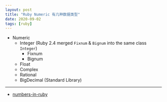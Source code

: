```yaml
---
layout: post
title: "Ruby Numeric 有几种数据类型"
date: 2020-09-02
tags: [ruby]
---
```


+ Numeric
  + Integer (Ruby 2.4 merged `Fixnum` & `Bignum` into the same class `Integer`)
    + Fixnum
    + Bignum
  + Float
  + Complex
  + Rational
  + BigDecimal (Standard Library)

---

* [numbers-in-ruby](https://www.rubyguides.com/2016/07/numbers-in-ruby/)
